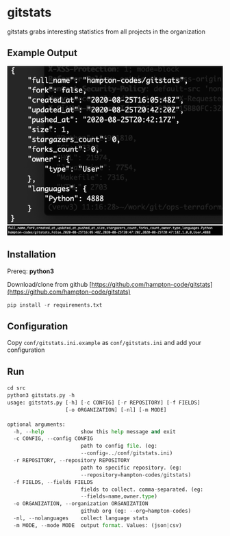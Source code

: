 # gitstats

gitstats grabs interesting statistics from all projects in the organization

## Example Output
![Example JSON output](sample_output.png)
![Example CSV output](sample_output_csv.png)

## Installation

Prereq: **python3**

Download/clone from github [https://github.com/hampton-code/gitstats](https://github.com/hampton-code/gitstats)

```python
pip install -r requirements.txt
```

## Configuration
Copy `conf/gitstats.ini.example` as `conf/gitstats.ini` and add your configuration

## Run
```python
cd src
python3 gitstats.py -h
usage: gitstats.py [-h] [-c CONFIG] [-r REPOSITORY] [-f FIELDS]
                   [-o ORGANIZATION] [-nl] [-m MODE]

optional arguments:
  -h, --help            show this help message and exit
  -c CONFIG, --config CONFIG
                        path to config file. (eg:
                        --config=../conf/gitstats.ini)
  -r REPOSITORY, --repository REPOSITORY
                        path to specific repository. (eg:
                        --repository=hampton-codes/gitstats)
  -f FIELDS, --fields FIELDS
                        fields to collect. comma-separated. (eg:
                        --fields=name,owner.type)
  -o ORGANIZATION, --organization ORGANIZATION
                        github org (eg: --org=hampton-codes)
  -nl, --nolanguages    collect language stats
  -m MODE, --mode MODE  output format. Values: (json|csv)
```